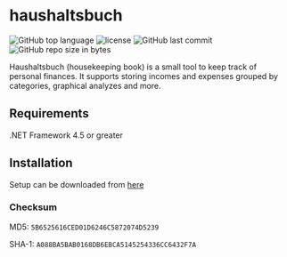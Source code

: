 # haushaltsbuch
![GitHub top language](https://img.shields.io/github/languages/top/schdav/haushaltsbuch.svg)
![license](https://img.shields.io/github/license/schdav/haushaltsbuch.svg)
![GitHub last commit](https://img.shields.io/github/last-commit/schdav/haushaltsbuch.svg)
![GitHub repo size in bytes](https://img.shields.io/github/repo-size/schdav/haushaltsbuch.svg)

Haushaltsbuch (housekeeping book) is a small tool to keep track of personal finances.
It supports storing incomes and expenses grouped by categories, graphical analyzes and more.
## Requirements
.NET Framework 4.5 or greater
## Installation
Setup can be downloaded from [here](https://www.schdav.de/haushaltsbuch/haushaltsbuch_131.exe)
### Checksum
MD5: `5B6525616CED01D6246C5872074D5239`

SHA-1: `A088BA5BAB0168DB6EBCA5145254336CC6432F7A`
